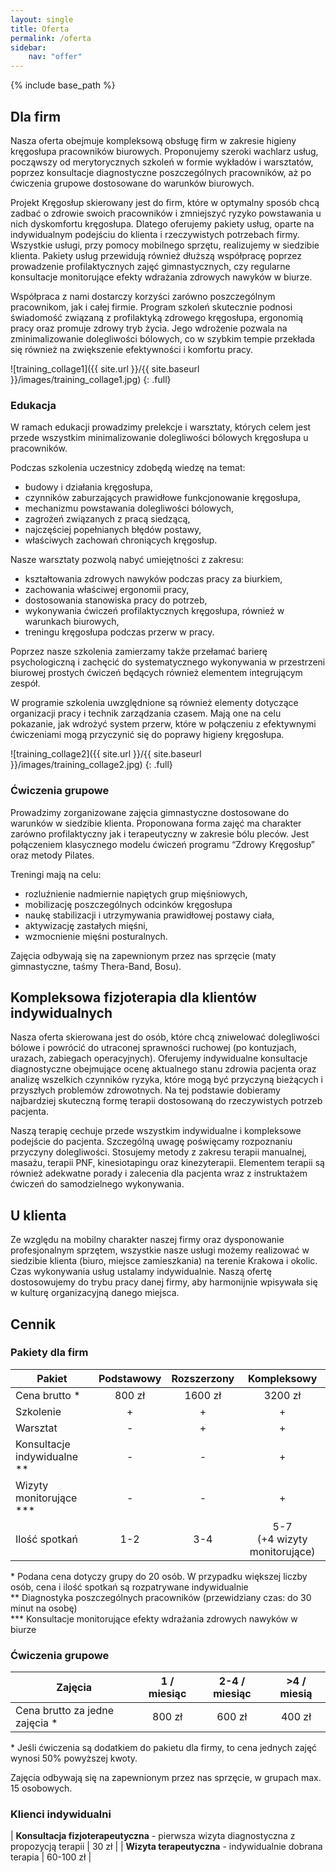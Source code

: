 ```yaml
---
layout: single
title: Oferta
permalink: /oferta
sidebar:
    nav: "offer"
---
```


{% include base_path %}

<a name="firmy"></a>

## Dla firm

Nasza oferta obejmuje kompleksową obsługę firm w zakresie higieny kręgosłupa pracowników biurowych. Proponujemy szeroki wachlarz usług, począwszy od merytorycznych szkoleń w formie wykładów i warsztatów, poprzez konsultacje diagnostyczne poszczególnych pracowników, aż po ćwiczenia grupowe dostosowane do warunków biurowych.

Projekt Kręgosłup skierowany jest do firm, które w optymalny sposób chcą zadbać o zdrowie swoich pracowników i zmniejszyć ryzyko powstawania u nich dyskomfortu kręgosłupa. Dlatego oferujemy pakiety usług, oparte na indywidualnym podejściu do klienta i rzeczywistych potrzebach firmy. Wszystkie usługi, przy pomocy mobilnego sprzętu, realizujemy w siedzibie klienta. Pakiety usług przewidują również dłuższą współpracę poprzez prowadzenie profilaktycznych zajęć gimnastycznych, czy regularne konsultacje monitorujące efekty wdrażania zdrowych nawyków w biurze.

Współpraca z nami dostarczy korzyści zarówno poszczególnym pracownikom, jak i całej firmie. Program szkoleń skutecznie podnosi świadomość związaną z profilaktyką zdrowego kręgosłupa, ergonomią pracy oraz promuje zdrowy tryb życia. Jego wdrożenie pozwala na zminimalizowanie dolegliwości bólowych, co w szybkim tempie przekłada się również na zwiększenie efektywności i komfortu pracy.


<a name="edukacja"></a>

![training_collage1]({{ site.url }}/{{ site.baseurl }}/images/training_collage1.jpg)
{: .full}

### Edukacja

W ramach edukacji prowadzimy prelekcje i warsztaty, których celem jest przede wszystkim minimalizowanie dolegliwości bólowych kręgosłupa u pracowników. 

Podczas szkolenia uczestnicy zdobędą wiedzę na temat:

* budowy i działania kręgosłupa,
* czynników zaburzających prawidłowe funkcjonowanie kręgosłupa,
* mechanizmu powstawania dolegliwości bólowych,
* zagrożeń związanych z pracą siedzącą,
* najczęściej popełnianych błędów postawy,
* właściwych zachowań chroniących kręgosłup.

Nasze warsztaty pozwolą nabyć umiejętności z zakresu:

* kształtowania zdrowych nawyków podczas pracy za biurkiem,
* zachowania właściwej ergonomii pracy,
* dostosowania stanowiska pracy do potrzeb,
* wykonywania ćwiczeń profilaktycznych kręgosłupa, również w warunkach biurowych,
* treningu kręgosłupa podczas przerw w pracy.

Poprzez nasze szkolenia zamierzamy także przełamać barierę psychologiczną i zachęcić do systematycznego wykonywania w przestrzeni biurowej prostych ćwiczeń będących również elementem integrującym zespół.


W programie szkolenia uwzględnione są również elementy dotyczące organizacji pracy i technik zarządzania czasem. Mają one na celu pokazanie, jak wdrożyć system przerw, które w połączeniu z efektywnymi ćwiczeniami mogą przyczynić się do poprawy higieny kręgosłupa.

<a name="cwiczenia"></a>

![training_collage2]({{ site.url }}/{{ site.baseurl }}/images/training_collage2.jpg)
{: .full}

### Ćwiczenia grupowe

Prowadzimy zorganizowane zajęcia gimnastyczne dostosowane do warunków w siedzibie klienta. Proponowana forma zajęć ma charakter zarówno profilaktyczny jak i terapeutyczny w zakresie bólu pleców. Jest połączeniem klasycznego modelu ćwiczeń programu “Zdrowy Kręgosłup” oraz metody Pilates.

Treningi mają na celu:

* rozluźnienie nadmiernie napiętych grup mięśniowych,
* mobilizację poszczególnych odcinków kręgosłupa
* naukę stabilizacji i utrzymywania prawidłowej postawy ciała,
* aktywizację zastałych mięśni,
* wzmocnienie mięśni posturalnych.

Zajęcia odbywają się na zapewnionym przez nas sprzęcie (maty gimnastyczne, taśmy Thera-Band, Bosu).

<a name="fizjoterapia"></a>

## Kompleksowa fizjoterapia dla klientów indywidualnych

Nasza oferta skierowana jest do osób, które chcą zniwelować dolegliwości bólowe i powrócić do utraconej sprawności ruchowej (po kontuzjach, urazach, zabiegach operacyjnych).
Oferujemy indywidualne konsultacje diagnostyczne obejmujące ocenę aktualnego stanu zdrowia pacjenta oraz analizę wszelkich czynników ryzyka, które mogą być przyczyną bieżących i przyszłych problemów zdrowotnych. Na tej podstawie dobieramy najbardziej skuteczną formę terapii dostosowaną do rzeczywistych potrzeb pacjenta.

Naszą terapię cechuje przede wszystkim indywidualne i kompleksowe podejście do pacjenta. Szczególną uwagę poświęcamy rozpoznaniu przyczyny dolegliwości. Stosujemy metody z zakresu terapii manualnej, masażu, terapii PNF, kinesiotapingu oraz kinezyterapii. Elementem terapii są również adekwatne porady i zalecenia dla pacjenta wraz z instruktażem ćwiczeń do samodzielnego wykonywania.

<a name="uklienta"></a>

## U klienta

Ze względu na mobilny charakter naszej firmy oraz dysponowanie profesjonalnym sprzętem, wszystkie nasze usługi możemy realizować w siedzibie klienta (biuro, miejsce zamieszkania) na terenie Krakowa i okolic.
Czas wykonywania usług ustalamy indywidualnie. Naszą ofertę dostosowujemy do trybu pracy danej firmy, aby harmonijnie wpisywała się w kulturę organizacyjną danego miejsca. 

<a name="cennik"></a>

## Cennik

<a name="cennik-pakiety"></a>

### Pakiety dla firm

| Pakiet                        | Podstawowy     | Rozszerzony     | Kompleksowy                  |
|-------------------------------|:--------------:|:---------------:|:----------------------------:|
| Cena brutto \*                | 800 zł         | 1600 zł         | 3200 zł                      |
| Szkolenie                     | +              | +               | +                            |
| Warsztat                      | -              | +               | +                            |
| Konsultacje indywidualne \*\* | -              | -               | +                            |
| Wizyty monitorujące \*\*\*    | -              | -               | +                            |
| Ilość spotkań                 | 1-2            | 3-4             | 5-7<br>(+4 wizyty monitorujące) |

\* Podana cena dotyczy grupy do 20 osób.  W przypadku większej liczby osób, cena i ilość spotkań są rozpatrywane indywidualnie  
\*\* Diagnostyka poszczególnych pracowników (przewidziany czas: do 30 minut na osobę)  
\*\*\* Konsultacje monitorujące efekty wdrażania zdrowych nawyków w biurze


<a name="cennik-cwiczenia"></a>

### Ćwiczenia grupowe

| Zajęcia                         | 1 / miesiąc     | 2-4 / miesiąc     | >4 / miesią      |
|---------------------------------|:---------------:|:-----------------:|:----------------:|
| Cena brutto za jedne zajęcia \* | 800 zł          | 600 zł            | 400 zł           |

\* Jeśli ćwiczenia są dodatkiem do pakietu dla firmy, to cena jednych zajęć wynosi 50% powyższej kwoty.

Zajęcia odbywają się na zapewnionym przez nas sprzęcie, w grupach max. 15 osobowych. 

<a name="cennik-indywidualni"></a>

### Klienci indywidualni

| <b>Konsultacja fizjoterapeutyczna</b> - pierwsza wizyta diagnostyczna z propozycją terapii | 30 zł     |
| <b>Wizyta terapeutyczna</b> - indywidualnie dobrana terapia                                | 60-100 zł |

